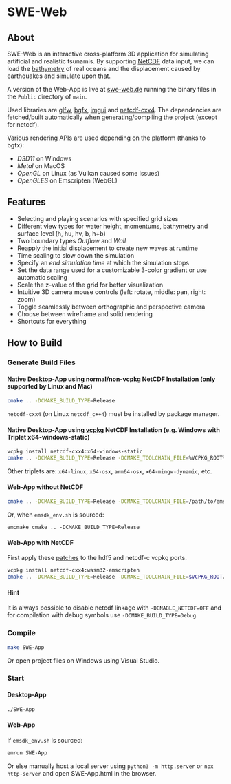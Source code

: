 # SWE-Web

## About

SWE-Web is an interactive cross-platform 3D application for simulating artificial and realistic tsunamis.
By supporting [NetCDF](https://en.wikipedia.org/wiki/NetCDF) data input, we can load the [bathymetry](https://en.wikipedia.org/wiki/Bathymetry) of real oceans and the displacement caused by earthquakes and simulate upon that.

A version of the Web-App is live at [swe-web.de](https://swe-web.de/) running the binary files in the `Public` directory of `main`.

Used libraries are [glfw](https://github.com/glfw/glfw), [bgfx](https://github.com/bkaradzic/bgfx), [imgui](https://github.com/ocornut/imgui) and [netcdf-cxx4](https://github.com/Unidata/netcdf-cxx4).
The dependencies are fetched/built automatically when generating/compiling the project (except for netcdf).

Various rendering APIs are used depending on the platform (thanks to bgfx):
- *D3D11* on Windows
- *Metal* on MacOS
- *OpenGL* on Linux (as Vulkan caused some issues)
- *OpenGLES* on Emscripten (WebGL)

## Features

- Selecting and playing scenarios with specified grid sizes
- Different view types for water height, momentums, bathymetry and surface level (h, hu, hv, b, h+b)
- Two boundary types *Outflow* and *Wall*
- Reapply the initial displacement to create new waves at runtime
- Time scaling to slow down the simulation
- Specify an *end simulation time* at which the simulation stops
- Set the data range used for a customizable 3-color gradient or use automatic scaling
- Scale the z-value of the grid for better visualization
- Intuitive 3D camera mouse controls (left: rotate, middle: pan, right: zoom)
- Toggle seamlessly between orthographic and perspective camera
- Choose between wireframe and solid rendering
- Shortcuts for everything

## How to Build

### Generate Build Files

#### Native Desktop-App using normal/non-vcpkg NetCDF Installation (only supported by Linux and Mac)
```sh
cmake .. -DCMAKE_BUILD_TYPE=Release
```
`netcdf-cxx4` (on Linux `netcdf_c++4`) must be installed by package manager.

#### Native Desktop-App using [vcpkg](https://github.com/microsoft/vcpkg) NetCDF Installation (e.g. Windows with Triplet x64-windows-static)
```sh
vcpkg install netcdf-cxx4:x64-windows-static
cmake .. -DCMAKE_BUILD_TYPE=Release -DCMAKE_TOOLCHAIN_FILE=%VCPKG_ROOT%/scripts/buildsystems/vcpkg.cmake -DVCPKG_TARGET_TRIPLET=x64-windows-static
```
Other triplets are: `x64-linux`, `x64-osx`, `arm64-osx`, `x64-mingw-dynamic`, etc.

#### Web-App without NetCDF
```sh
cmake .. -DCMAKE_BUILD_TYPE=Release -DCMAKE_TOOLCHAIN_FILE=/path/to/emsdk/upstream/emscripten/cmake/Modules/Platform/Emscripten.cmake
```
Or, when `emsdk_env.sh` is sourced:
```
emcmake cmake .. -DCMAKE_BUILD_TYPE=Release
```

#### Web-App with NetCDF
First apply these [patches](https://gist.github.com/erikrl2/1d3b0ef856538fd09d6fd5c80f74c269) to the hdf5 and netcdf-c vcpkg ports.
```sh
vcpkg install netcdf-cxx4:wasm32-emscripten
cmake .. -DCMAKE_BUILD_TYPE=Release -DCMAKE_TOOLCHAIN_FILE=$VCPKG_ROOT/scripts/buildsystems/vcpkg.cmake -DVCPKG_CHAINLOAD_TOOLCHAIN_FILE=/path/to/emsdk/upstream/emscripten/cmake/Modules/Platform/Emscripten.cmake -DVCPKG_TARGET_TRIPLET=wasm32-emscripten
```

#### Hint
It is always possible to disable netcdf linkage with `-DENABLE_NETCDF=OFF` and for compilation with debug symbols use `-DCMAKE_BUILD_TYPE=Debug`.

### Compile
```sh
make SWE-App
```
Or open project files on Windows using Visual Studio.

### Start

#### Desktop-App
```sh
./SWE-App
```

#### Web-App
If `emsdk_env.sh` is sourced:
```sh
emrun SWE-App
```
Or else manually host a local server using `python3 -m http.server` or `npx http-server` and open SWE-App.html in the browser.
